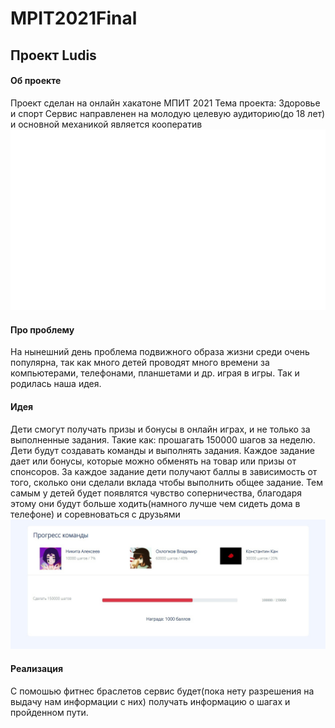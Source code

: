 # MPIT2021Final
## Проект Ludis
#### Об проекте
Проект сделан на онлайн хакатоне МПИТ 2021
Тема проекта: Здоровье и спорт 
Сервис направленен на молодую целевую аудиторию(до 18 лет) и основной механикой является кооператив
![Alt-текст](https://github.com/insommmnia/MPIT2021Final/blob/main/Mask%20Group.png?raw=true)
#### Про проблему
На нынешний день проблема подвижного образа жизни среди очень популярна, так как много детей проводят 
много времени за компьютерами, телефонами, планшетами и др. играя в игры.
Так и родилась наша идея.
#### Идея
Дети смогут получать призы и бонусы в онлайн играх, и не только за выполненные задания.
Такие как: прошагать 150000 шагов за неделю. Дети будут создавать команды и выполнять задания. Каждое задание дает или
бонусы, которые можно обменять на товар или призы от спонсоров.
За каждое задание дети получают баллы в зависимость от того, сколько они сделали вклада чтобы выполнить 
общее задание. Тем самым у детей будет появлятся чувство соперничества, благодаря этому они будут
больше ходить(намного лучше чем сидеть дома в телефоне) и соревноваться с друзьями
![Alt-текст](https://github.com/insommmnia/MPIT2021Final/blob/main/4GN_GGEZGJo.jpg?raw=true)

#### Реализация
С помошью фитнес браслетов сервис будет(пока нету разрешения на выдачу нам информации с них) получать информацию о шагах и
пройденном пути.
